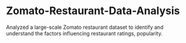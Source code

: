 # Zomato-Restaurant-Data-Analysis
Analyzed a large-scale Zomato restaurant dataset to identify and understand the factors influencing restaurant ratings, popularity.
